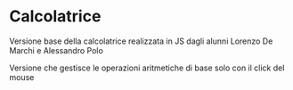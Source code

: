 # Calcolatrice
Versione base della calcolatrice realizzata in JS dagli alunni Lorenzo De Marchi e Alessandro Polo

Versione che gestisce le operazioni aritmetiche di base solo con il click del mouse
